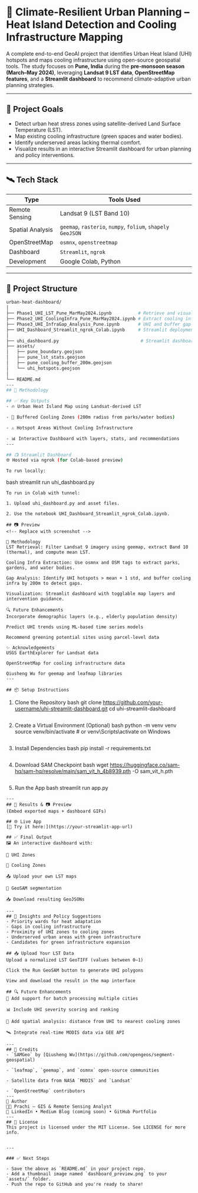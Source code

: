 # 🌆 Climate-Resilient Urban Planning – Heat Island Detection and Cooling Infrastructure Mapping

A complete end-to-end GeoAI project that identifies Urban Heat Island (UHI) hotspots and maps cooling infrastructure using open-source geospatial tools. The study focuses on **Pune, India** during the **pre-monsoon season (March–May 2024)**, leveraging **Landsat 9 LST data**, **OpenStreetMap features**, and a **Streamlit dashboard** to recommend climate-adaptive urban planning strategies.

---

## 🚀 Project Goals

- Detect urban heat stress zones using satellite-derived Land Surface Temperature (LST).
- Map existing cooling infrastructure (green spaces and water bodies).
- Identify underserved areas lacking thermal comfort.
- Visualize results in an interactive Streamlit dashboard for urban planning and policy interventions.

---

## 🛰️ Tech Stack

| Type | Tools Used |
|------|------------|
| Remote Sensing | Landsat 9 (LST Band 10) |
| Spatial Analysis | `geemap`, `rasterio`, `numpy`, `folium`, `shapely` `GeoJSON` |
| OpenStreetMap | `osmnx`, `openstreetmap` |
| Dashboard | `Streamlit`, `ngrok` |
| Development | Google Colab, Python  |

---

## 📁 Project Structure

```bash
urban-heat-dashboard/
│
├── Phase1_UHI_LST_Pune_MarMay2024.ipynb          # Retrieve and visualize LST
├── Phase2_UHI_CoolingInfra_Pune_MarMay2024.ipynb # Extract cooling infra (OSM)
├── Phase3_UHI_InfraGap_Analysis_Pune.ipynb       # UHI and buffer gap analysis
├── UHI_Dashboard_Streamlit_ngrok_Colab.ipynb     # Streamlit deployment setup
│
├── uhi_dashboard.py                               # Streamlit dashboard code
├── assets/
│   ├── pune_boundary.geojson
│   ├── pune_lst_stats.geojson
│   ├── pune_cooling_buffer_200m.geojson
│   └── uhi_hotspots.geojson
│
└── README.md
---
## 🚀 Methodology

## ✅ Key Outputs
- 🔥 Urban Heat Island Map using Landsat-derived LST

- 🌳 Buffered Cooling Zones (200m radius from parks/water bodies)

- ⚠️ Hotspot Areas Without Cooling Infrastructure

- 📊 Interactive Dashboard with layers, stats, and recommendations
---

## 📺 Streamlit Dashboard
🌐 Hosted via ngrok (for Colab-based preview)

To run locally:
```
bash
streamlit run uhi_dashboard.py
```
To run in Colab with tunnel:

1. Upload uhi_dashboard.py and asset files.

2. Use the notebook UHI_Dashboard_Streamlit_ngrok_Colab.ipynb.

## 📷 Preview
<!-- Replace with screenshot -->

📝 Methodology
LST Retrieval: Filter Landsat 9 imagery using geemap, extract Band 10 (thermal), and compute mean LST.

Cooling Infra Extraction: Use osmnx and OSM tags to extract parks, gardens, and water bodies.

Gap Analysis: Identify UHI hotspots > mean + 1 std, and buffer cooling infra by 200m to detect gaps.

Visualization: Streamlit dashboard with togglable map layers and intervention guidance.

🔍 Future Enhancements
Incorporate demographic layers (e.g., elderly population density)

Predict UHI trends using ML-based time series models

Recommend greening potential sites using parcel-level data

✨ Acknowledgements
USGS EarthExplorer for Landsat data

OpenStreetMap for cooling infrastructure data

Qiusheng Wu for geemap and leafmap libraries
---

## 📦 Setup Instructions
```
1. Clone the Repository
bash
git clone https://github.com/your-username/uhi-streamlit-dashboard.git
cd uhi-streamlit-dashboard
```
```
2. Create a Virtual Environment (Optional)
bash
python -m venv venv
source venv/bin/activate  # or venv\Scripts\activate on Windows
```
```
3. Install Dependencies
bash
pip install -r requirements.txt
```
```
4. Download SAM Checkpoint
bash
wget https://huggingface.co/sam-hq/sam-hq/resolve/main/sam_vit_h_4b8939.pth -O sam_vit_h.pth
```
```
5. Run the App
bash
streamlit run app.py
```
---
## 📌 Results & 📷 Preview
(Embed exported maps + dashboard GIFs)

## 🌐 Live App
[🔗 Try it here:](https://your-streamlit-app-url)

## ✅ Final Output
🖼️ An interactive dashboard with:

🔴 UHI Zones

🌳 Cooling Zones

📤 Upload your own LST maps

🧠 GeoSAM segmentation

📥 Download resulting GeoJSONs

---
## 🧠 Insights and Policy Suggestions
- Priority wards for heat adaptation
- Gaps in cooling infrastructure
- Proximity of UHI zones to cooling zones
- Underserved urban areas with green infrastructure
- Candidates for green infrastructure expansion

## 📥 Upload Your LST Data
Upload a normalized LST GeoTIFF (values between 0–1)

Click the Run GeoSAM button to generate UHI polygons

View and download the result in the map interface

## 🔍 Future Enhancements
🔄 Add support for batch processing multiple cities

📊 Include UHI severity scoring and ranking

🧭 Add spatial analysis: distance from UHI to nearest cooling zones

🛰️ Integrate real-time MODIS data via GEE API

---
## 🤝 Credits
- `SAMGeo` by [Qiusheng Wu](https://github.com/opengeos/segment-geospatial)

- `leafmap`, `geemap`, and `osmnx` open-source communities

- Satellite data from NASA `MODIS` and `Landsat`

- `OpenStreetMap` contributors
---
💬 Author
👩‍💻 Prachi – GIS & Remote Sensing Analyst
🔗 LinkedIn • Medium Blog (coming soon) • GitHub Portfolio
---
## 📜 License
This project is licensed under the MIT License. See LICENSE for more info.


---

### ✅ Next Steps

- Save the above as `README.md` in your project repo.
- Add a thumbnail image named `dashboard_preview.png` to your `assets/` folder.
- Push the repo to GitHub and you're ready to share!

